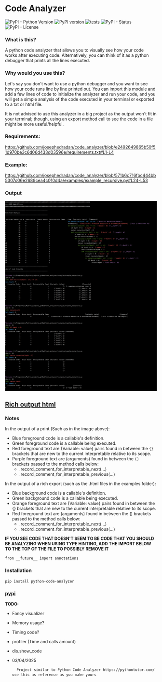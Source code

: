 
# Code Analyzer

![PyPI - Python Version](https://img.shields.io/pypi/pyversions/python-code-analyzer)
[![PyPI version](https://badge.fury.io/py/python-code-analyzer.svg)](https://badge.fury.io/py/python-code-analyzer)
[![tests](https://github.com/josephedradan/code_analyzer/actions/workflows/test.yml/badge.svg)](https://github.com/josephedradan/code_analyzer/actions/workflows/test.yml)
![PyPI - Status](https://img.shields.io/pypi/status/python-code-analyzer)
![PyPI - License](https://img.shields.io/pypi/l/python-code-analyzer)

### What is this?
A python code analyzer that allows you to visually see how your code works after executing code.
Alternatively, you can think of it as a python debugger that prints all the lines executed.

### Why would you use this?
Let's say you don't want to use a python debugger and you want to see how your code runs line by line printed out. You can import this module and add a few lines of code to initialize the analyzer and run your code, and
you will get a simple analysis of the code executed in your terminal or exported to a txt or html file. 

It is not advised to use this analyzer in a big project as the output won't fit in your terminal; though, using an export
method call to see the code in a file might be more useful/helpful.

### Requirements:
https://github.com/josephedradan/code_analyzer/blob/e2492649865b50f51d970be3c6d06d433d03596e/requirements.txt#L1-L4

### Example:

https://github.com/josephedradan/code_analyzer/blob/571b6c716fbc444bb5307c06e2689cea4c010d4a/examples/example_recursive.py#L24-L53

### Output

![example_recursive.png](https://raw.githubusercontent.com/josephedradan/code_analyzer/main/images/example_recursive.png)

## [Rich output html](https://htmlpreview.github.io/?https://github.com/josephedradan/code_analyzer/blob/main/examples/example_recursive_code_analysis_rich.html)
### Notes

In the output of a print (Such as in the image above):

* Blue foreground code is a callable's definition.
* Green foreground code is a callable being executed.
* Red foreground text are {Variable: value} pairs found in between the `{}` brackets that are new to the current interpretable relative to its scope. 
* Purple foreground text are (arguments) found in between the `()` brackets passed to the method calls below:
    * .record_comment_for_interpretable_next(...) 
    * .record_comment_for_interpretable_previous(...)
    
In the output of a rich export (such as the .html files in the examples folder):

* Blue background code is a callable's definition.
* Green background code is a callable being executed.
* Orange foreground text are {Variable: value} pairs found in between the {} brackets that are new to the current interpretable relative to its scope. 
* Red foreground text are (arguments) found in between the () brackets passed to the method calls below:
    * .record_comment_for_interpretable_next(...) 
    * .record_comment_for_interpretable_previous(...)

__IF YOU SEE CODE THAT DOESN'T SEEM TO BE CODE THAT YOU SHOULD BE ANALYZING WHEN USING TYPE HINTING, ADD THE 
IMPORT BELOW TO THE TOP OF THE FILE TO POSSIBLY REMOVE IT__

    from __future__ import annotations

### Installation
    pip install python-code-analyzer

### [pypi](https://pypi.org/project/python-code-analyzer/)

__TODO:__
* Fancy visualizer
* Memory usage?
* Timing code?
* profiler (Time and calls amount)
* dis.show_code 
* 03/04/2025 			

        Project similar to Python Code Analyzer https://pythontutor.com/ use this as reference as you make yours
			